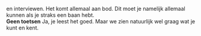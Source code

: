 en interviewen. Het komt allemaal aan bod. Dit moet je namelijk allemaal
kunnen als je straks een baan hebt.  
**Geen toetsen**
Ja, je leest het goed. Maar we zien natuurlijk wel graag wat je kunt en kent.